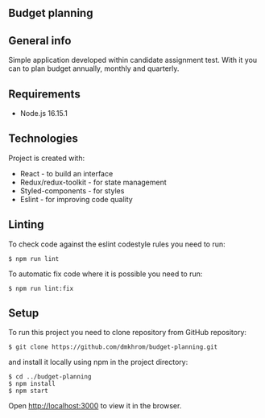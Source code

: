 ## Budget planning

## General info
Simple application developed within candidate assignment test. With it you can to plan budget annually, monthly and quarterly.

## Requirements
* Node.js 16.15.1

## Technologies
Project is created with:
* React - to build an interface
* Redux/redux-toolkit - for state management
* Styled-components - for styles
* Eslint - for improving code quality

## Linting
To check code against the eslint codestyle rules you need to run:

```
$ npm run lint
```
To automatic fix code where it is possible you need to run:

```
$ npm run lint:fix
```

## Setup
To run this project you need to clone repository from GitHub repository:

```
$ git clone https://github.com/dmkhrom/budget-planning.git
```

and install it locally using npm in the project directory:

```
$ cd ../budget-planning
$ npm install
$ npm start
```

Open [http://localhost:3000](http://localhost:3000) to view it in the browser.
